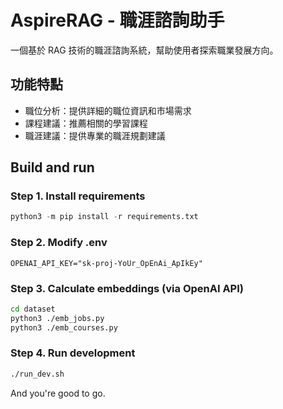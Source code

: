 # AspireRAG - 職涯諮詢助手

一個基於 RAG 技術的職涯諮詢系統，幫助使用者探索職業發展方向。

## 功能特點

- 職位分析：提供詳細的職位資訊和市場需求
- 課程建議：推薦相關的學習課程
- 職涯建議：提供專業的職涯規劃建議

## Build and run

### Step 1. Install requirements

```python
python3 -m pip install -r requirements.txt
```

### Step 2. Modify .env

```env
OPENAI_API_KEY="sk-proj-YoUr_OpEnAi_ApIkEy"
```

### Step 3. Calculate embeddings (via OpenAI API)

```bash
cd dataset
python3 ./emb_jobs.py
python3 ./emb_courses.py
```

### Step 4. Run development

```bash
./run_dev.sh
```

And you're good to go.